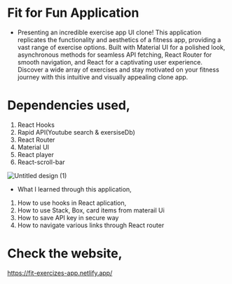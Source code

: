 # Fit for Fun Application
* Presenting an incredible exercise app UI clone! This application replicates the functionality and aesthetics of a fitness app, providing a vast range of exercise options. Built with Material UI for a polished look, asynchronous methods for seamless API fetching, React Router for smooth navigation, and React for a captivating user experience. Discover a wide array of exercises and stay motivated on your fitness journey with this intuitive and visually appealing clone app.

# Dependencies used,
1. React Hooks
2. Rapid API(Youtube search & exersiseDb)
3. React Router
4. Material UI
5. React player
6. React-scroll-bar

![Untitled design (1)](https://github.com/Awizp/exercizes_app/assets/64133659/71944840-4c40-4c5c-9a43-e2ca7f295ee5)

* What I learned through this application,
1. How to use hooks in React aplication,
2. How to use Stack, Box, card items from materail Ui
3. How to save API key in secure way
4. How to navigate various links through React router

# Check the website,
https://fit-exercizes-app.netlify.app/

